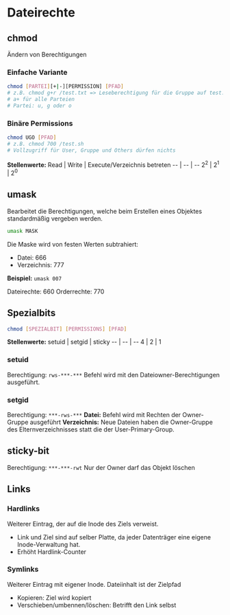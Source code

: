 # Dateirechte

## chmod
Ändern von Berechtigungen

### Einfache Variante
```sh
chmod [PARTEI][+|-][PERMISSION] [PFAD]
# z.B. chmod g+r /test.txt => Leseberechtigung für die Gruppe auf test.txt
# a+ für alle Parteien
# Partei: u, g oder o
```

### Binäre Permissions
```sh
chmod UGO [PFAD]
# z.B. chmod 700 /test.sh
# Vollzugriff für User, Gruppe und Others dürfen nichts
```

**Stellenwerte:**
Read | Write | Execute/Verzeichnis betreten
-- | -- | --
2<sup>2</sup> | 2<sup>1</sup> | 2<sup>0</sup>

## umask
Bearbeitet die Berechtigungen, welche beim Erstellen eines Objektes standardmäßig vergeben werden. 
```sh
umask MASK
```

Die Maske wird von festen Werten subtrahiert:
- Datei: 666
- Verzeichnis: 777

**Beispiel:**
`umask 007`

Dateirechte: 660
Orderrechte: 770

## Spezialbits
```sh
chmod [SPEZIALBIT] [PERMISSIONS] [PFAD]
```

**Stellenwerte:**
setuid | setgid | sticky
-- | -- | --
4 | 2 | 1

### setuid
Berechtigung: `rws-***-***`
Befehl wird mit den Dateiowner-Berechtigungen ausgeführt. 

### setgid
Berechtigung: `***-rws-***`
**Datei:** Befehl wird mit Rechten der Owner-Gruppe ausgeführt
**Verzeichnis:** Neue Dateien haben die Owner-Gruppe des Elternverzeichnisses statt die der User-Primary-Group. 

## sticky-bit
Berechtigung: `***-***-rwt`
Nur der Owner darf das Objekt löschen

## Links
### Hardlinks
Weiterer Eintrag, der auf die Inode des Ziels verweist. 
- Link und Ziel sind auf selber Platte, da jeder Datenträger eine eigene Inode-Verwaltung hat. 
- Erhöht Hardlink-Counter

### Symlinks
Weiterer Eintrag mit eigener Inode. Dateiinhalt ist der Zielpfad
- Kopieren: Ziel wird kopiert
- Verschieben/umbennen/löschen: Betrifft den Link selbst
